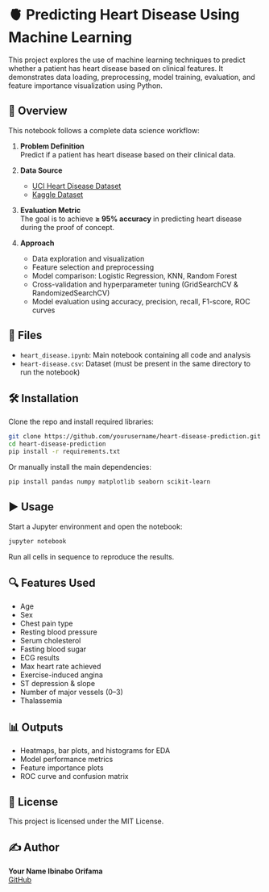 # 🫀 Predicting Heart Disease Using Machine Learning

This project explores the use of machine learning techniques to predict whether a patient has heart disease based on clinical features. It demonstrates data loading, preprocessing, model training, evaluation, and feature importance visualization using Python.

## 📘 Overview

This notebook follows a complete data science workflow:

1. **Problem Definition**  
   Predict if a patient has heart disease based on their clinical data.

2. **Data Source**  
   - [UCI Heart Disease Dataset](https://archive.ics.uci.edu/dataset/45/heart+disease)
   - [Kaggle Dataset](https://www.kaggle.com/datasets/redwankarimsony/heart-disease-data)

3. **Evaluation Metric**  
   The goal is to achieve **≥ 95% accuracy** in predicting heart disease during the proof of concept.

4. **Approach**
   - Data exploration and visualization
   - Feature selection and preprocessing
   - Model comparison: Logistic Regression, KNN, Random Forest
   - Cross-validation and hyperparameter tuning (GridSearchCV & RandomizedSearchCV)
   - Model evaluation using accuracy, precision, recall, F1-score, ROC curves

## 📁 Files

- `heart_disease.ipynb`: Main notebook containing all code and analysis
- `heart-disease.csv`: Dataset (must be present in the same directory to run the notebook)

## 🛠️ Installation

Clone the repo and install required libraries:

```bash
git clone https://github.com/yourusername/heart-disease-prediction.git
cd heart-disease-prediction
pip install -r requirements.txt
```

Or manually install the main dependencies:

```bash
pip install pandas numpy matplotlib seaborn scikit-learn
```

## ▶️ Usage

Start a Jupyter environment and open the notebook:

```bash
jupyter notebook
```

Run all cells in sequence to reproduce the results.

## 🔍 Features Used

- Age
- Sex
- Chest pain type
- Resting blood pressure
- Serum cholesterol
- Fasting blood sugar
- ECG results
- Max heart rate achieved
- Exercise-induced angina
- ST depression & slope
- Number of major vessels (0–3)
- Thalassemia

## 📊 Outputs

- Heatmaps, bar plots, and histograms for EDA
- Model performance metrics
- Feature importance plots
- ROC curve and confusion matrix

## 📄 License

This project is licensed under the MIT License.

## ✍️ Author

**Your Name Ibinabo Orifama**  
[GitHub](https://github.com/ibisoris)
